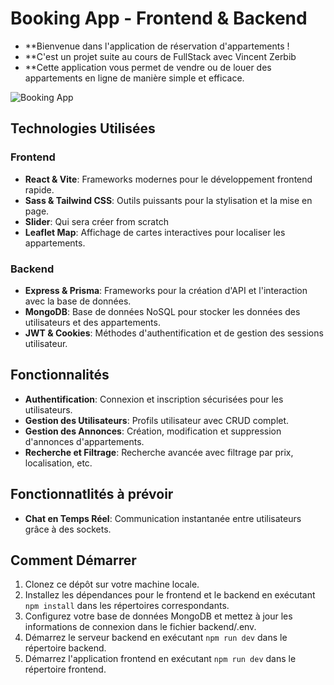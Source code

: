 # Booking App - Frontend & Backend

- \*\*Bienvenue dans l'application de réservation d'appartements !
- \*\*C'est un projet suite au cours de FullStack avec Vincent Zerbib
- \*\*Cette application vous permet de vendre ou de louer des appartements en ligne de manière simple et efficace.

![Booking App](./booking-front/public/images/projet.png "Booking App")

## Technologies Utilisées

### Frontend

- **React & Vite**: Frameworks modernes pour le développement frontend rapide.
- **Sass & Tailwind CSS**: Outils puissants pour la stylisation et la mise en page.
- **Slider**: Qui sera créer from scratch
- **Leaflet Map**: Affichage de cartes interactives pour localiser les appartements.

### Backend

- **Express & Prisma**: Frameworks pour la création d'API et l'interaction avec la base de données.
- **MongoDB**: Base de données NoSQL pour stocker les données des utilisateurs et des appartements.
- **JWT & Cookies**: Méthodes d'authentification et de gestion des sessions utilisateur.

## Fonctionnalités

- **Authentification**: Connexion et inscription sécurisées pour les utilisateurs.
- **Gestion des Utilisateurs**: Profils utilisateur avec CRUD complet.
- **Gestion des Annonces**: Création, modification et suppression d'annonces d'appartements.
- **Recherche et Filtrage**: Recherche avancée avec filtrage par prix, localisation, etc.

## Fonctionnatlités à prévoir

- **Chat en Temps Réel**: Communication instantanée entre utilisateurs grâce à des sockets.

## Comment Démarrer

1. Clonez ce dépôt sur votre machine locale.
2. Installez les dépendances pour le frontend et le backend en exécutant `npm install` dans les répertoires correspondants.
3. Configurez votre base de données MongoDB et mettez à jour les informations de connexion dans le fichier backend/.env.
4. Démarrez le serveur backend en exécutant `npm run dev` dans le répertoire backend.
5. Démarrez l'application frontend en exécutant `npm run dev` dans le répertoire frontend.
